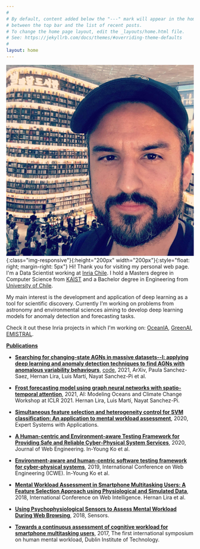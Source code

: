 ```yaml
---
#
# By default, content added below the "---" mark will appear in the home page
# between the top bar and the list of recent posts.
# To change the home page layout, edit the _layouts/home.html file.
# See: https://jekyllrb.com/docs/themes/#overriding-theme-defaults
#
layout: home
---
```


![Hernan](/assets/images/hernan.jpg){:class="img-responsive"}{:height="200px" width="200px"}{:style="float: right; margin-right: 5px"}
Hi! Thank you for visiting my personal web page. I'm a Data Scientist working at [Inria Chile](https://inria.cl/en). I hold a Masters degree in Computer Science from [KAIST](https://www.kaist.ac.kr/en/) and a Bachelor degree in Engineering from [University of Chile](https://www.uchile.cl/english).  

My main interest is the development and application of deep learning as a tool for scientific discovery. Currently I'm working on problems from astronomy and environmental sciences aiming to develop deep learning models for anomaly detection and forecasting tasks.

Check it out these Inria projects in which I'm working on: [OceanIA](https://oceania.inria.cl/), [GreenAI](https://greenai.inria.cl/), [EMISTRAL](https://emistral.inria.cl/).

[**Publications**](https://scholar.google.com/citations?user=0us_4VIAAAAJ&hl=en)

+ [**Searching for changing-state AGNs in massive datasets--I: applying deep learning and anomaly detection techniques to find AGNs with anomalous variability behaviours**](https://arxiv.org/abs/2106.07660),  [code](https://github.com/hernanlira/CSAGN_paper1),  2021, ArXiv, Paula Sanchez-Saez, Hernan Lira, Luis Martí, Nayat Sanchez-Pi et al.

+ [**Frost forecasting model using graph neural networks with spatio-temporal attention**](https://hal.inria.fr/hal-03259658/),  2021, AI: Modeling Oceans and Climate Change Workshop at ICLR 2021. Hernan Lira, Luis Martí, Nayat Sanchez-Pi.

+ [**Simultaneous feature selection and heterogeneity control for SVM classification: An application to mental workload assessment**](https://www.sciencedirect.com/science/article/abs/pii/S0957417419307067), 2020, Expert Systems with Applications. 

+ [**A Human-centric and Environment-aware Testing Framework for Providing Safe and Reliable Cyber-Physical System Services**](https://journals.riverpublishers.com/index.php/JWE/article/view/3347), 2020, Journal of Web Engineering. In-Young Ko et al.

+ [**Environment-aware and human-centric software testing framework for cyber-physical systems**](https://link.springer.com/chapter/10.1007/978-3-030-51253-8_11), 2019, International Conference on Web Engineering (ICWE). In-Young Ko et al.

+ [**Mental Workload Assessment in Smartphone Multitasking Users: A Feature Selection Approach using Physiological and Simulated Data**](https://ieeexplore.ieee.org/abstract/document/8609661), 2018, International Conference on Web Intelligence. Hernan Lira et al.

+ [**Using Psychophysiological Sensors to Assess Mental Workload During Web Browsing**](https://www.mdpi.com/1424-8220/18/2/458), 2018, Sensors.

+ [**Towards a continuous assessment of cognitive workload for smartphone multitasking users**](https://www.researchgate.net/profile/Angel-Jimenez-Molina/publication/316910774_Towards_a_Continuous_Assessment_of_Cognitive_Workload_for_Smartphone_Multitasking_Users/links/591743284585152e19a1083c/Towards-a-Continuous-Assessment-of-Cognitive-Workload-for-Smartphone-Multitasking-Users.pdf), 2017, The first international symposium on human mental workload, Dublin Institute of Technology.